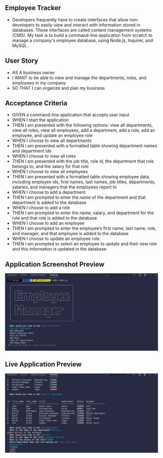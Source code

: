 ## Employee Tracker

- Developers frequently have to create interfaces that allow non-developers to easily view and interact with information stored in databases. These interfaces are called content management systems (CMS). My task is to build a command-line application from scratch to manage a company's employee database, using Node.js, Inquirer, and MySQL.

## User Story

- AS A business owner
- I WANT to be able to view and manage the departments, roles, and employees in my company
- SO THAT I can organize and plan my business

## Acceptance Criteria

- GIVEN a command-line application that accepts user input
- WHEN I start the application
- THEN I am presented with the following options: view all departments, view all roles, view all employees, add a department, add a role, add an employee, and update an employee role
- WHEN I choose to view all departments
- THEN I am presented with a formatted table showing department names and department ids
- WHEN I choose to view all roles
- THEN I am presented with the job title, role id, the department that role belongs to, and the salary for that role
- WHEN I choose to view all employees
- THEN I am presented with a formatted table showing employee data, including employee ids, first names, last names, job titles, departments, salaries, and managers that the employees report to
- WHEN I choose to add a department
- THEN I am prompted to enter the name of the department and that department is added to the database
- WHEN I choose to add a role
- THEN I am prompted to enter the name, salary, and department for the role and that role is added to the database
- WHEN I choose to add an employee
- THEN I am prompted to enter the employee’s first name, last name, role, and manager, and that employee is added to the database
- WHEN I choose to update an employee role
- THEN I am prompted to select an employee to update and their new role and this information is updated in the database

## Application Screenshot Preview

![SQL_Employee_Tracker](./Develop/images/SQL_Employee_Tracker_IMG1.png)

## Live Application Preview

![SQL_Employee_Tracker](./Develop/images/SQL_Employee_Tracker_IMG2.png)




